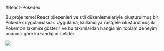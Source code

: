 #React-Pokedex

Bu proje temel React bileşenleri ve stil düzenlemeleriyle oluşturulmuş bir Pokedex uygulamasıdır. Uygulama, kullanıcıya rastgele oluşturulmuş iki Pokemon takımını gösterir ve bu takımlardan hangisinin toplam deneyim puanına göre kazandığını belirler.

<img src="pokegif.gif" />
